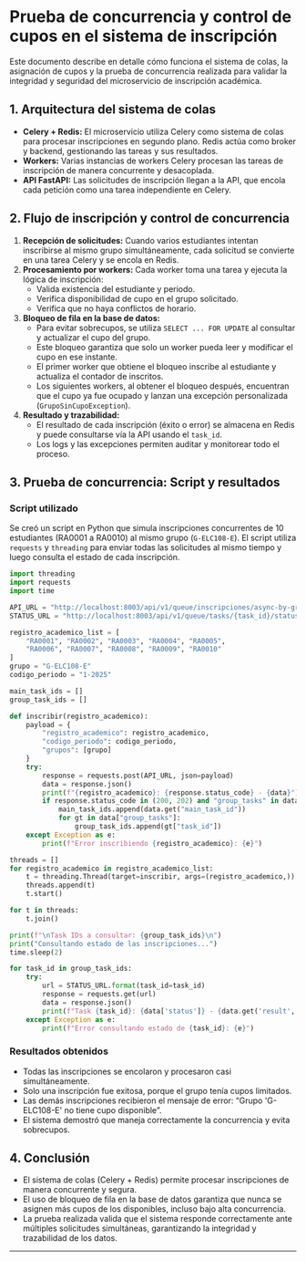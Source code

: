 # Prueba de concurrencia y control de cupos en el sistema de inscripción

Este documento describe en detalle cómo funciona el sistema de colas, la asignación de cupos y la prueba de concurrencia realizada para validar la integridad y seguridad del microservicio de inscripción académica.

## 1. Arquitectura del sistema de colas

- **Celery + Redis:** El microservicio utiliza Celery como sistema de colas para procesar inscripciones en segundo plano. Redis actúa como broker y backend, gestionando las tareas y sus resultados.
- **Workers:** Varias instancias de workers Celery procesan las tareas de inscripción de manera concurrente y desacoplada.
- **API FastAPI:** Las solicitudes de inscripción llegan a la API, que encola cada petición como una tarea independiente en Celery.

## 2. Flujo de inscripción y control de concurrencia

1. **Recepción de solicitudes:** Cuando varios estudiantes intentan inscribirse al mismo grupo simultáneamente, cada solicitud se convierte en una tarea Celery y se encola en Redis.
2. **Procesamiento por workers:** Cada worker toma una tarea y ejecuta la lógica de inscripción:
   - Valida existencia del estudiante y periodo.
   - Verifica disponibilidad de cupo en el grupo solicitado.
   - Verifica que no haya conflictos de horario.
3. **Bloqueo de fila en la base de datos:**
   - Para evitar sobrecupos, se utiliza `SELECT ... FOR UPDATE` al consultar y actualizar el cupo del grupo.
   - Este bloqueo garantiza que solo un worker pueda leer y modificar el cupo en ese instante.
   - El primer worker que obtiene el bloqueo inscribe al estudiante y actualiza el contador de inscritos.
   - Los siguientes workers, al obtener el bloqueo después, encuentran que el cupo ya fue ocupado y lanzan una excepción personalizada (`GrupoSinCupoException`).
4. **Resultado y trazabilidad:**
   - El resultado de cada inscripción (éxito o error) se almacena en Redis y puede consultarse vía la API usando el `task_id`.
   - Los logs y las excepciones permiten auditar y monitorear todo el proceso.

## 3. Prueba de concurrencia: Script y resultados

### Script utilizado
Se creó un script en Python que simula inscripciones concurrentes de 10 estudiantes (RA0001 a RA0010) al mismo grupo (`G-ELC108-E`). El script utiliza `requests` y `threading` para enviar todas las solicitudes al mismo tiempo y luego consulta el estado de cada inscripción.

```python
import threading
import requests
import time

API_URL = "http://localhost:8003/api/v1/queue/inscripciones/async-by-groups"
STATUS_URL = "http://localhost:8003/api/v1/queue/tasks/{task_id}/status"

registro_academico_list = [
    "RA0001", "RA0002", "RA0003", "RA0004", "RA0005",
    "RA0006", "RA0007", "RA0008", "RA0009", "RA0010"
]
grupo = "G-ELC108-E"
codigo_periodo = "1-2025"

main_task_ids = []
group_task_ids = []

def inscribir(registro_academico):
    payload = {
        "registro_academico": registro_academico,
        "codigo_periodo": codigo_periodo,
        "grupos": [grupo]
    }
    try:
        response = requests.post(API_URL, json=payload)
        data = response.json()
        print(f"{registro_academico}: {response.status_code} - {data}")
        if response.status_code in (200, 202) and "group_tasks" in data:
            main_task_ids.append(data.get("main_task_id"))
            for gt in data["group_tasks"]:
                group_task_ids.append(gt["task_id"])
    except Exception as e:
        print(f"Error inscribiendo {registro_academico}: {e}")

threads = []
for registro_academico in registro_academico_list:
    t = threading.Thread(target=inscribir, args=(registro_academico,))
    threads.append(t)
    t.start()

for t in threads:
    t.join()

print(f"\nTask IDs a consultar: {group_task_ids}\n")
print("Consultando estado de las inscripciones...")
time.sleep(2)

for task_id in group_task_ids:
    try:
        url = STATUS_URL.format(task_id=task_id)
        response = requests.get(url)
        data = response.json()
        print(f"Task {task_id}: {data['status']} - {data.get('result', data)}")
    except Exception as e:
        print(f"Error consultando estado de {task_id}: {e}")
```

### Resultados obtenidos
- Todas las inscripciones se encolaron y procesaron casi simultáneamente.
- Solo una inscripción fue exitosa, porque el grupo tenía cupos limitados.
- Las demás inscripciones recibieron el mensaje de error: “Grupo 'G-ELC108-E' no tiene cupo disponible”.
- El sistema demostró que maneja correctamente la concurrencia y evita sobrecupos.

## 4. Conclusión

- El sistema de colas (Celery + Redis) permite procesar inscripciones de manera concurrente y segura.
- El uso de bloqueo de fila en la base de datos garantiza que nunca se asignen más cupos de los disponibles, incluso bajo alta concurrencia.
- La prueba realizada valida que el sistema responde correctamente ante múltiples solicitudes simultáneas, garantizando la integridad y trazabilidad de los datos.

---

